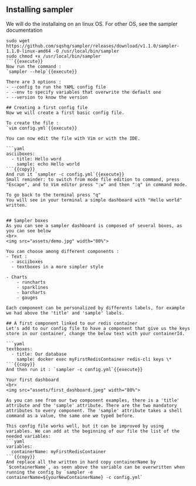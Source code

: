 
## Installing sampler

We will do the installaing on an linux OS. For other OS, see the sampler documentation
```
sudo wget https://github.com/sqshq/sampler/releases/download/v1.1.0/sampler-1.1.0-linux-amd64 -O /usr/local/bin/sampler
sudo chmod +x /usr/local/bin/sampler 
```{{execute}}
Now run the command :
`sampler --help`{{execute}}

There are 3 options :
- --config to run the YAML config file
- --env to specify variables that overwrite the default one
- --version to know the version

## Creating a first config file
Now we will create a first basic config file. 

To create the file : 
`vim config.yml`{{execute}}

You can now edit the file with Vim or with the IDE.

```yaml
asciiboxes:
  - title: Hello word
    sample: echo Hello world
```{{copy}}
And run it `sampler -c config.yml`{{execute}}
Small reminder: to switch from mode file edition to command, press "Escape", and to Vim editor press ":w" and then ":q" in command mode.  

To go back to the terminal press "q"
You will see in your terminal a simple dashboard with "Hello world" written. 


## Sampler boxes
As you can see a sampler dashboard is composed of several boxes, as you can see below
<br>
<img src="assets/demo.jpg" width="80%">

You can choose among different components :
- Text :
  - asciiboxes
  - textboxes in a more simpler style

- Charts
    - runcharts 
    - sparklines
    - barcharts
    - gauges

Each component can be personalized by differents labels, for example we had above the 'title' and 'sample' labels. 

## A first component linked to our redis container
Let's add to our config file to have a component that give us the keys store in our container, change the below text with your containerId.

```yaml
textboxes:
  - title: Our database
    sample: docker exec myFirstRedisContainer redis-cli keys \* 
```{{copy}}
And then run it : `sampler -c config.yml`{{execute}}

Your first dashboard 
<br>
<img src="assets/first_dashboard.jpeg" width="80%">

As you can see from our two component examples, there is a 'title' attribute and the 'sample' attribute. There are the two mandatory attributes to every component. The 'sample' attribute takes a shell command as a value, the same one we typed before. 

This config file works well, but it can be improved by using variables. We can add at the beginning of our file the list of the needed variables:
```yaml
variables:
  containerName: myFirstRedisContainer
```{{copy}}
And replace all the written in hard copy containerName by `$containerName`, as seen above the variable can be overwritten when running the config by `sampler -e containerName=${yourNewContainerName} -c config.yml`




